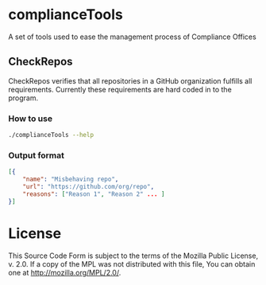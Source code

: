 # complianceTools
A set of tools used to ease the management process of Compliance Offices

## CheckRepos
CheckRepos verifies that all repositories in a GitHub organization fulfills all
requirements. Currently these requirements are hard coded in to the program.

### How to use
```bash
./complianceTools --help
```

### Output format
```json
[{
    "name": "Misbehaving repo",
    "url": "https://github.com/org/repo",
    "reasons": ["Reason 1", "Reason 2" ... ]
}]
```

# License
This Source Code Form is subject to the terms of the Mozilla Public
License, v. 2.0. If a copy of the MPL was not distributed with this
file, You can obtain one at http://mozilla.org/MPL/2.0/.
